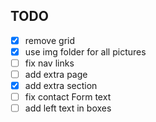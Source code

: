 ## TODO

- [X] remove grid
- [X] use img folder for all pictures
- [ ] fix nav links
- [ ] add extra page
- [X] add extra section
- [ ] fix contact Form text
- [ ] add left text in boxes